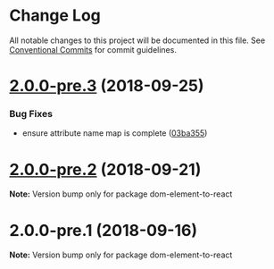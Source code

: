 # Change Log

All notable changes to this project will be documented in this file.
See [Conventional Commits](https://conventionalcommits.org) for commit guidelines.

<a name="2.0.0-pre.3"></a>
# [2.0.0-pre.3](https://github.com/simon360/react-from-markup/compare/v2.0.0-pre.2...v2.0.0-pre.3) (2018-09-25)


### Bug Fixes

* ensure attribute name map is complete ([03ba355](https://github.com/simon360/react-from-markup/commit/03ba355))





<a name="2.0.0-pre.2"></a>
# [2.0.0-pre.2](https://github.com/simon360/react-from-markup/compare/v2.0.0-pre.1...v2.0.0-pre.2) (2018-09-21)

**Note:** Version bump only for package dom-element-to-react





<a name="2.0.0-pre.1"></a>
# 2.0.0-pre.1 (2018-09-16)

**Note:** Version bump only for package dom-element-to-react
